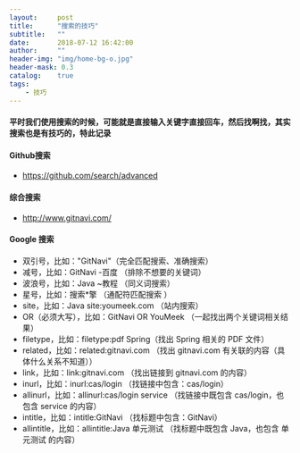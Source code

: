 ```yaml
---
layout:     post
title:      "搜索的技巧"
subtitle:   ""
date:       2018-07-12 16:42:00
author:     ""
header-img: "img/home-bg-o.jpg"
header-mask: 0.3
catalog:    true
tags:
    - 技巧
---
```



#### 平时我们使用搜索的时候，可能就是直接输入关键字直接回车，然后找啊找，其实搜索也是有技巧的，特此记录

#### Github搜索
- https://github.com/search/advanced
#### 综合搜索
- http://www.gitnavi.com/

#### Google 搜索
- 双引号，比如："GitNavi"（完全匹配搜索、准确搜索）
- 减号，比如：GitNavi -百度 （排除不想要的关键词）
- 波浪号，比如：Java ~教程 （同义词搜索）
- 星号，比如：搜索*擎 （通配符匹配搜索
）
- site，比如：Java site:youmeek.com （站内搜索）
- OR（必须大写），比如：GitNavi OR YouMeek （一起找出两个关键词相关结果）
- filetype，比如：filetype:pdf Spring（找出 Spring 相关的 PDF 文件）
- related，比如：related:gitnavi.com （找出 gitnavi.com 有关联的内容（具体什么关系不知道））
- link，比如：link:gitnavi.com （找出链接到 gitnavi.com 的内容）
- inurl，比如：inurl:cas/login （找链接中包含：cas/login）
- allinurl，比如：allinurl:cas/login service （找链接中既包含 cas/login，也包含 service 的内容）
- intitle，比如：intitle:GitNavi （找标题中包含：GitNavi）
- allintitle，比如：allintitle:Java 单元测试 （找标题中既包含 Java，也包含 单元测试 的内容）

